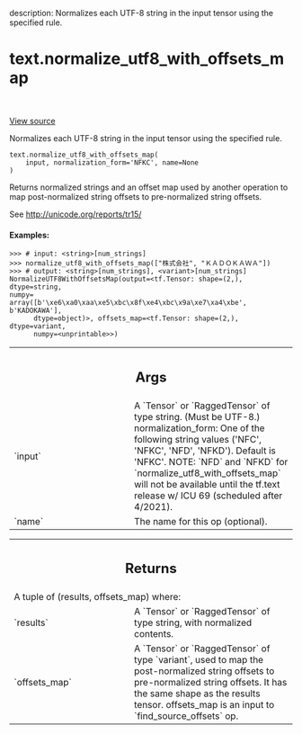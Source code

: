 description: Normalizes each UTF-8 string in the input tensor using the specified rule.

<div itemscope itemtype="http://developers.google.com/ReferenceObject">
<meta itemprop="name" content="text.normalize_utf8_with_offsets_map" />
<meta itemprop="path" content="Stable" />
</div>

# text.normalize_utf8_with_offsets_map

<!-- Insert buttons and diff -->

<table class="tfo-notebook-buttons tfo-api nocontent" align="left">

</table>

<a target="_blank" href="https://github.com/tensorflow/text/tree/master/tensorflow_text/python/ops/normalize_ops.py">View source</a>



Normalizes each UTF-8 string in the input tensor using the specified rule.

<pre class="devsite-click-to-copy prettyprint lang-py tfo-signature-link">
<code>text.normalize_utf8_with_offsets_map(
    input, normalization_form=&#x27;NFKC&#x27;, name=None
)
</code></pre>



<!-- Placeholder for "Used in" -->

Returns normalized strings and an offset map used by another operation to map
post-normalized string offsets to pre-normalized string offsets.

See http://unicode.org/reports/tr15/

#### Examples:

```
>>> # input: <string>[num_strings]
>>> normalize_utf8_with_offsets_map(["株式会社", "ＫＡＤＯＫＡＷＡ"])
>>> # output: <string>[num_strings], <variant>[num_strings]
NormalizeUTF8WithOffsetsMap(output=<tf.Tensor: shape=(2,), dtype=string,
numpy=
array([b'\xe6\xa0\xaa\xe5\xbc\x8f\xe4\xbc\x9a\xe7\xa4\xbe', b'KADOKAWA'],
      dtype=object)>, offsets_map=<tf.Tensor: shape=(2,), dtype=variant,
      numpy=<unprintable>>)
```

<!-- Tabular view -->
 <table class="responsive fixed orange">
<colgroup><col width="214px"><col></colgroup>
<tr><th colspan="2"><h2 class="add-link">Args</h2></th></tr>

<tr>
<td>
`input`
</td>
<td>
A `Tensor` or `RaggedTensor` of type string. (Must be UTF-8.)
normalization_form: One of the following string values ('NFC', 'NFKC',
'NFD', 'NFKD'). Default is 'NFKC'. NOTE: `NFD` and `NFKD` for
  `normalize_utf8_with_offsets_map` will not be available until the
  tf.text release w/ ICU 69 (scheduled after 4/2021).
</td>
</tr><tr>
<td>
`name`
</td>
<td>
The name for this op (optional).
</td>
</tr>
</table>

<!-- Tabular view -->
 <table class="responsive fixed orange">
<colgroup><col width="214px"><col></colgroup>
<tr><th colspan="2"><h2 class="add-link">Returns</h2></th></tr>
<tr class="alt">
<td colspan="2">
A tuple of (results, offsets_map) where:
</td>
</tr>
<tr>
<td>
`results`
</td>
<td>
A `Tensor` or `RaggedTensor` of type string, with normalized
contents.
</td>
</tr><tr>
<td>
`offsets_map`
</td>
<td>
A `Tensor` or `RaggedTensor` of type `variant`, used to map
the post-normalized string offsets to pre-normalized string offsets. It
has the same shape as the results tensor. offsets_map is an input to
`find_source_offsets` op.
</td>
</tr>
</table>

